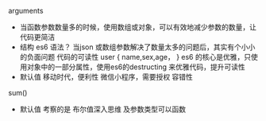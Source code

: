 arguments
- 当函数参数数量多的时候，使用数组或对象，可以有效地减少参数的数量，让代码更简洁
- 结构 es6 语法？
  当json 或数组参数解决了数量太多的问题后，其实有个小小的负面问题
  代码的可读性 
  user { name,sex,age， }
  es6 的核心是优雅，只使用对象中的一部分属性，使用es6的destructing 来优雅代码，提升可读性
- 默认值
  移动时代，便利性
  微信小程序，需要授权
  容错性

sum()
- 默认值 考察的是 布尔值深入思维 及参数类型可以函数
